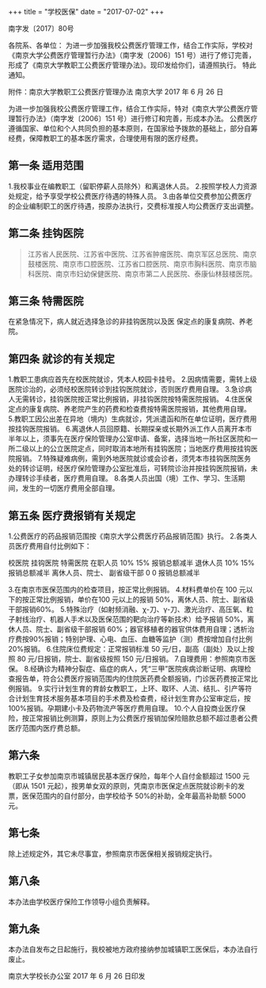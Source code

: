 +++
title =  "学校医保"
date = "2017-07-02"
+++




南字发〔2017〕80号

各院系、各单位：
为进一步加强我校公费医疗管理工作，结合工作实际，学校对《南京大学公费医疗管理暂行办法》（南字发〔2006〕151 号）进行了修订完善，形成了《南京大学教职工公费医疗管理办法》。现印发给你们，请遵照执行。
特此通知。

附件：南京大学教职工公费医疗管理办法
南京大学
2017 年 6 月 26 日


为进一步加强我校公费医疗管理工作，结合工作实际，特对《南京大学公费医疗管理暂行办法》（南字发〔2006〕151 号）进行修订和完善，形成本办法。
公费医疗遵循国家、单位和个人共同负担的基本原则，在国家给予拨款的基础上，部分自筹经费，保障教职工的基本医疗需求，合理使用有限的医疗经费。

## 第一条 适用范围
1.我校事业在编教职工（留职停薪人员除外）和离退休人员。
2.按照学校人力资源处规定，给予享受学校公费医疗待遇的特殊人员。
3.由各单位交费参加公费医疗的企业编制职工的医疗待遇，按原办法执行，交费标准按人均公费医疗支出调整。

## 第二条 挂钩医院

> 江苏省人民医院、江苏省中医院、江苏省肿瘤医院、南京军区总医院、南京鼓楼医院、南京市口腔医院、江苏省口腔医院、南京市胸科医院、南京市脑科医院、南京市妇幼保健医院、南京市第二人民医院、泰康仙林鼓楼医院。

## 第三条 特需医院
 在紧急情况下，病人就近选择急诊的非挂钩医院以及医
保定点的康复病院、养老院。

## 第四条 就诊的有关规定
1.教职工患病应首先在校医院就诊，凭本人校园卡挂号。
2.因病情需要，需转上级医院诊治的，必须经校医院转诊到挂钩医院就诊，否则医疗费用自理。
3.急诊病人无需转诊，挂钩医院按正常比例报销，非挂钩医院按特需医院报销。
4.住医保定点的康复病院、养老院产生的药费和检查费按特需医院报销，其他费用自理。
5.教职工因公出差在异地（境内）生病就诊，凭派遣函和所在单位证明，医疗费用按挂钩医院报销。
6.离退休人员回原籍、长期探亲或长期外派工作人员离开本市半年以上，须事先在医疗保险管理办公室申请、备案，选择当地一所社区医院和一所二级以上的公立医院定点，同时取消本地所有挂钩医院；当地医疗费用按挂钩医院报销。
7.特殊疑难病例，需到外地医院就诊或会诊者，须凭本市挂钩医院医务处的转诊证明，经医疗保险管理办公室批准后，可转院诊治并按挂钩医院报销，未办理转诊手续者，医疗费用自理。
8.各类人员出国（境）工作、学习、生活期间，发生的一切医疗费用全部自理。

## 第五条 医疗费报销有关规定
1.公费医疗的药品报销范围按《南京大学公费医疗药品报销范围》执行。
2.各类人员医疗费用自付比例如下：

校医院 挂钩医院 特需医院
在职人员 10% 15% 报销总额减半
退休人员 10% 15% 报销总额减半
离休人员、院士、
副省级干部 0 0 报销总额减半

3.在南京市医保范围内的检查项目，按正常比例报销。
4.材料费单价在 100 元以下的按正常比例报销，单价在100 元以上的报销 50%，离休人员、院士、副省级干部报销60%。
5.特殊治疗（如射频消融、χ-刀、γ-刀、激光治疗、高压氧、粒子射线治疗、机器人手术以及医保范围的靶向治疗等新技术）给予报销 50%，离休人员、院士、副省级干部报销 60%；器官移植者的器官供体费用自理；透析治疗费按90%报销；特别护理、心电、血压、血糖等监护（测）费按增加自付比例 20%报销。
6.住院床位费规定：正常报销标准 50 元/日，副高（副处）及以上按照 80 元/日报销，院士、副省级按照 150 元/日报销。
7.自理费用：参照南京市医保。
8.经确诊为精神分裂症、癌症的病人，凭“三甲”医院疾病诊断证明、病理检查报告单，符合公费医疗报销范围内的住院医药费全额报销，门诊医药费按正常比例报销。
9.实行计划生育的育龄女教职工，上环、取环、人流、结扎、引产等符合计划生育技术服务基本项目的手术费及检查费，经计划生育办公室审定后，按 100%报销。孕期建小卡及药物流产等医疗费用自理。
10.个人自投商业医疗保险，按正常报销比例测算，原则上为公费医疗报销加保险赔款总额不超过患者公费医疗范围内医疗费总额。

## 第六条

教职工子女参加南京市城镇居民基本医疗保险，每年个人自付金额超过 1500 元（即从 1501 元起），按男单女双的原则，凭南京市医保定点医院就诊刷卡的发票，医保范围内的自付部分，由学校给予 50%的补助，全年最高补助额 5000 元。

## 第七条

除上述规定外，其它未尽事宜，参照南京市医保相关报销规定执行。
## 第八条

本办法由学校医疗保险工作领导小组负责解释。
## 第九条

本办法自发布之日起施行，我校被地方政府接纳参加城镇职工医保后，本办法自行废止。

南京大学校长办公室 2017 年 6 月 26 日印发
